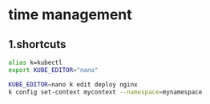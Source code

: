 # time management
## 1.shortcuts
```bash
alias k=kubectl
export KUBE_EDITOR="nano"

KUBE_EDITOR=nano k edit deploy nginx
k config set-context mycontext --namespace=mynamespace
```
